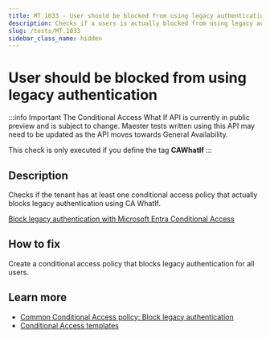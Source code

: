 ```yaml
---
title: MT.1033 - User should be blocked from using legacy authentication
description: Checks if a users is actually blocked from using legacy authentication
slug: /tests/MT.1033
sidebar_class_name: hidden
---
```


# User should be blocked from using legacy authentication

:::info Important
The Conditional Access What If API is currently in public preview and is subject to change.
Maester tests written using this API may need to be updated as the API moves towards General Availability.

This check is only executed if you define the tag **CAWhatIf**
:::

## Description

Checks if the tenant has at least one conditional access policy that actually blocks legacy authentication using CA WhatIf.

[Block legacy authentication with Microsoft Entra Conditional Access](https://learn.microsoft.com/en-us/entra/identity/conditional-access/block-legacy-authentication)

## How to fix

Create a conditional access policy that blocks legacy authentication for all users.

## Learn more
  - [Common Conditional Access policy: Block legacy authentication](https://learn.microsoft.com/en-us/entra/identity/conditional-access/howto-conditional-access-policy-block-legacy)
  - [Conditional Access templates](https://learn.microsoft.com/en-us/entra/identity/conditional-access/concept-conditional-access-policy-common?tabs=secure-foundation#conditional-access-templates)
